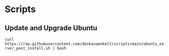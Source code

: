 # Scripts

## Update and Upgrade Ubuntu
`curl https://raw.githubusercontent.com/deskavaenkelt/scripts/main/ubuntu_server_post_install.sh | bash`
